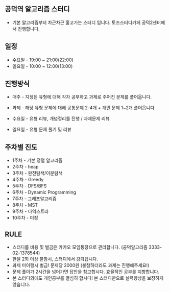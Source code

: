 

## 공덕역 알고리즘 스터디

* 기본 알고리즘부터 차근차근 훑고가는 스터디 입니다. 토즈스터디카페 공덕2센터에서 진행합니다.


## 일정

* 수요일 - 19:00 ~ 21:00(22:00)
* 일요일 - 10:00 ~ 12:00(13:00)

## 진행방식

* 매주 - 지정된 유형에 대해 각자 공부하고 과제로 주어진 문제를 풀어옵니다.
* 과제 - 해당 유형 문제에 대해 공통문제 2-4개 + 개인 문제 1~2개 풀어옵니다

* 수요일 - 유형 리뷰, 개념정리를 진행 / 과제문제 리뷰
* 일요일 - 유형 문제 풀기 및 리뷰

## 주차별 진도

* 1주차 - 기본 정렬 알고리즘
* 2주차 - heap
* 3주차 - 완전탐색/이분탐색
* 4주차 - Greedy
* 5주차 - DFS/BFS
* 6주차 - Dynamic Programming
* 7주차 - 그래프알고리즘
* 8주차 - MST
* 9주차 - 다익스트라
* 10주차 - 미정

## RULE

* 스터디룸 비용 및 벌금은 카카오 모임통장으로 관리합니다. (공덕알고리즘 3333-02-1378544)
* 한달 2회 이상 불참시, 스터디에서 강퇴됩니다.
* 과제 미이행시 벌금! 문제당 2000원 (불참하더라도 과제는 진행해주세요!)
* 문제 풀이가 2시간을 넘어가면 답안을 참고합시다. 효율적인 공부를 지향합니다.
* 본 스터디외에도 개인공부를 열심히 합시다! 본 스터디만으로 실력향상을 보장하지 않습니다.

